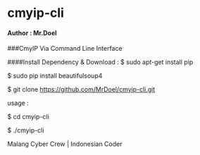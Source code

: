 # cmyip-cli
#### Author : Mr.Doel
###CmyIP Via Command Line Interface

####Install Dependency & Download :
$ sudo apt-get install pip

$ sudo pip install beautifulsoup4

$ git clone https://github.com/MrDoel/cmyip-cli.git

usage :

$ cd cmyip-cli

$ ./cmyip-cli

Malang Cyber Crew | Indonesian Coder
